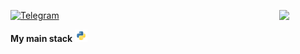 
[![Telegram](https://img.shields.io/badge/telegram-1b77FF.svg?style=for-the-badge&logo=telegram)](https://t.me/danuuyu)
<img src="https://64.media.tumblr.com/34784257378ce2c51675599159735772/tumblr_nd3b8i2gL01sedjuto1_400.gifv" align="right" width="74"/>


**My main stack**
<code><img height="20" src="https://raw.githubusercontent.com/github/explore/80688e429a7d4ef2fca1e82350fe8e3517d3494d/topics/python/python.png"></code>
